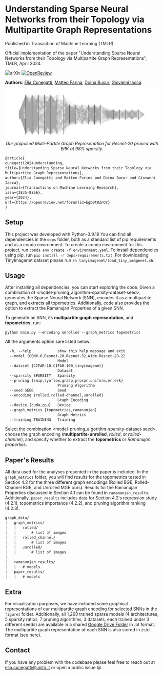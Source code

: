 # Understanding Sparse Neural Networks from their Topology via Multipartite Graph Representations

Published in Transaction of Machine Learning (TMLR).

Official implementation of the paper "Understanding Sparse Neural Networks from their Topology via Multipartite Graph Representations", TMLR, April 2024.  


![arXiv](https://img.shields.io/badge/arXiv-2404.05621-b31b1b.svg) [![OpenReview](https://img.shields.io/badge/OpenReview-paper_ID-blue)](https://openreview.net/forum?id=Egb0tUZnOY&referrer=%5BAuthor%20Console%5D(%2Fgroup%3Fid%3DTMLR%2FAuthors%23your-submissions))



**Authors**: [Elia Cunegatti](https://scholar.google.com/citations?hl=it&user=a2JJRjMAAAAJ),  [Matteo Farina](https://farinamatteo.github.io), [Doina Bucur](https://doina.net), [Giovanni Iacca](https://sites.google.com/site/giovanniiacca/).

<p align="center">
  <img src="figures/Resnet-20-ERK-98.png" alt="Project logo" width="1000"/>
  <br>
  <em>Our proposed Multi-Partite Graph Represenation for Resnet-20 pruned with ERK at 98% sparsity.</em>
</p>

```
@article{
cunegatti2024understanding,
title={Understanding Sparse Neural Networks from their Topology via Multipartite Graph Representations},
author={Elia Cunegatti and Matteo Farina and Doina Bucur and Giovanni Iacca},
journal={Transactions on Machine Learning Research},
issn={2835-8856},
year={2024},
url={https://openreview.net/forum?id=Egb0tUZnOY}
}
```

## Setup
This project was developed with Python-3.9.18  You can find all dependencies in the `deps` folder, both as a standard list of pip requirements and as a conda environment. To create a conda environment for this project, run `conda env create -f environment.yaml`. To install dependencies using pip, run `pip install -r deps/requirements.txt`.
For downloading TinyImagenet dataset please run `sh tinyimagenet/load_tiny_imagenet.sh`.




## Usage

After installing all dependencies, you can start exploring the code. 
Given a combination of <model-pruning_algorithm-sparsity-dataset-seed>, generates the 
Sparse Neural Network (SNN), encodes it as a multipartite graph, and extracts all topometrics. 
Additionally, code also provides the option to extract the Ramanujan Properties of a given SNN.

To generate an SNN, its **multipartite graph representation**, and **topometrics**, run:
```
python main.py --encoding unrolled --graph_metrics topometrics
```
All the arguments option sare listed below:
```
  -h, --help            show this help message and exit
  --model {CONV-6,Resnet-20,Resnet-32,Wide-Resnet-28-2}
                        Model
  --dataset {CIFAR-10,CIFAR-100,tinyimagenet}
                        Dataset
  --sparsity SPARSITY   Sparsity
  --pruning {snip,synflow,grasp,prospr,uniform,er,erk}
                        Pruning Algorithm
  --seed SEED           Seed
  --encoding {rolled,rolled-channel,unrolled}
                        Graph Encoding
  --device {cuda,cpu}   Device
  --graph_metrics {topometrics,ramanunjan}
                        Graph Metrics
  --training TRAINING   Training
```

Select the combination <model-pruning_algorithm-sparsity-dataset-seed>, choose the graph encoding (**multipartite-unrolled**, *rolled*, or *rolled-channel*), and specify whether to extract the **topometrics** or *Ramanujan properties*.

## Paper's Results
All data used for the analyses presented in the paper is included. 
In the `graph_metrics` folder, you will find results for the topometrics tested in Section 4.2 for the three different graph encodings 
(Rolled BGE, Rolled-Channel BGE, and Unrolled MGE ours). Results for the Ramanujan Properties discussed in Section 4.1 can be found in `ramanunjan_results`. 
Additionally, `paper_results` includes data for Section 4.2's regression study (4.2.1), topometrics importance (4.2.2), and pruning algorithm ranking (4.2.3).

```
graph_data/
|   graph_metrics/
|   |   rolled/
|   |       # list of images
|   |   rolled_channel/
|   |       # list of images
|   |   unrolled/
|   |       # list of images
|
|   ramanunjan_results/
|   |   # models
|   paper_results/
|   |   # models
```

## Extra

For visualization purposes, we have included some graphical 
representations of our multipartite graph encoding for selected SNNs in the `figures` folder. 
Additionally, all 1,260 trained sparse models (4 architectures, 5 sparsity ratios, 7 pruning algorithms, 3 datasets, 
each trained under 3 different seeds) are available in a shared [Google Drive Folder](https://drive.google.com/drive/folders/1eR58v-wd1hK2gWxaGXQDreFHm7EbufdP?usp=share_link) in .pt format. 
The multipartite graph representation of each SNN is also stored in zstd format (see [here](https://github.com/facebook/zstd)).


## Contact
If you have any problem with the codebase please feel free to reach out at [elia.cunegatti@unitn.it](elia.cunegatti@unitn.it) or open a public issue 😀.
